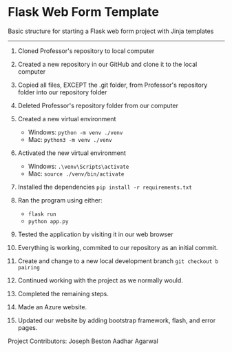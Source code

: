 # Flask Web Form Template

Basic structure for starting a Flask web form project with Jinja templates

---

1. Cloned Professor's repository to local computer

2. Created a new repository in our GitHub and clone it to the local computer

3. Copied all files, EXCEPT the .git folder, from Professor's repository folder into our repository folder

4. Deleted Professor's repository folder from our computer

5. Created a new virtual environment

   - Windows: `python -m venv ./venv`
   - Mac: `python3 -m venv ./venv`

6. Activated the new virtual environment

   - Windows: `.\venv\Scripts\activate`
   - Mac: `source ./venv/bin/activate`

7. Installed the dependencies `pip install -r requirements.txt`

8. Ran the program using either:

   - `flask run`
   - `python app.py`

9. Tested the application by visiting it in our web browser

10. Everything is working, commited to our repository as an initial commit.

11. Create and change to a new local development branch `git checkout b pairing`

12. Continued working with the project as we normally would.

13. Completed the remaining steps.

14. Made an Azure website.

15. Updated our website by adding bootstrap framework, flash, and error pages.


Project Contributors:
Joseph Beston
Aadhar Agarwal
